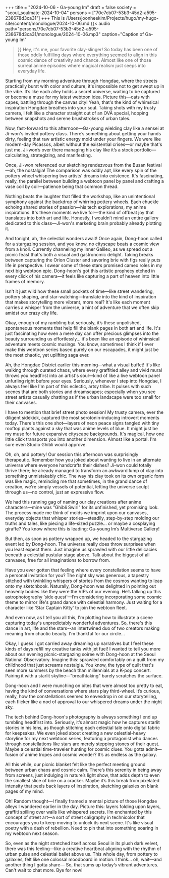 +++
title = "2024-10-06 - Ga-young Im"
draft = false
society = "seoul_soulmate-2024-10-04"
persons = ["70e7cb07-53b3-45d2-a595-238678d3ca31"]
+++
This is /Users/joonheekim/Projects/hugo/my-hugo-site/content/monologue/2024-10-06.md
{{< audio
    path="persons/70e7cb07-53b3-45d2-a595-238678d3ca31/monologue/2024-10-06.mp3" 
    caption="Caption of Ga-young Im"
>}}
Hey, it's me, your favorite clay-slinger!
 So today has been one of those oddly fulfilling days where everything seemed to align in this cosmic dance of creativity and chance. Almost like one of those surreal anime episodes where magical realism just seeps into everyday life. 

Starting from my morning adventure through Hongdae, where the streets practically burst with color and culture; it's impossible not to get swept up in the vibe. It’s like each alley holds a secret universe, waiting to be captured or become a muse for my latest webtoon idea. Picture this—cats with capes, battling through the canvas city! Yeah, that's the kind of whimsical inspiration Hongdae breathes into your soul. Taking shots with my trusty camera, I felt like a character straight out of an OVA special, hopping between snapshots and serene brushstrokes of urban tales.

Now, fast-forward to this afternoon—Ga-young wielding clay like a sensei at Ji-won's invited pottery class. There’s something about getting your hands dirty, feeling that raw artistic energy mold under your fingers. We were like modern-day Picassos, albeit without the existential crises—or maybe that's just me. Ji-won’s over there managing his clay like it’s a stock portfolio—calculating, strategizing, and manifesting.

Once, Ji-won referenced our sketching rendezvous from the Busan festival—ah, the nostalgia! The comparison was oddly apt, like every spin of the pottery wheel whispering two artists’ dreams into existence. It's fascinating, really, the parallel between building a webtoon panel by panel and crafting a vase coil by coil—patience being that common thread.

Nothing beats the laughter that filled the workshop, like an unintentional symphony against the backdrop of whirring pottery wheels. Each chuckle echoing shared stories of passion—his tech explorations, my anime inspirations. It's these moments we live for—the kind of offbeat joy that translates into both art and life. Honestly, I wouldn’t mind an entire gallery dedicated to this class—Ji-won's marketing brain probably already plotting it.

And tonight, ah, the celestial wonders await! Once again, Dong-hoon called for a stargazing session, and you know, no cityscape beats a cosmic view from a knoll. Currently channeling my inner Galileo, as we spread out a picnic feast that's both a visual and gastronomic delight. Taking breaks between capturing the Orion Cluster and savoring brie with figs really puts life in perspective. I swear some of these stars promised cameo roles in my next big webtoon epic. Dong-hoon's got this artistic prophecy etched in every click of his camera—it feels like capturing a part of heaven into little frames of memory.

Isn't it just wild how these small pockets of time—like street wandering, pottery shaping, and star-watching—translate into the kind of inspiration that makes storytelling more vibrant, more real? It's like each moment carries a whisper from the universe, a hint of adventure that we often skip amidst our crazy city life.

Okay, enough of my rambling but seriously, it’s these unpolished, spontaneous moments that help fill the blank pages in both art and life. It's just fascinating how even a mere day can offer precious glimpses into the beauty surrounding us effortlessly...
it's been like an episode of whimsical adventure meets cosmic musings. You know, sometimes I think if I ever make this webtoon series based purely on our escapades, it might just be the most chaotic, yet uplifting saga ever.

Ah, the Hongdae District earlier this morning—what a visual buffet! It's like walking through curated chaos, where every graffitied alley and vivid mural throws you headfirst into an artist's soul—kind of like a live webtoon panel unfurling right before your eyes. Seriously, whenever I step into Hongdae, I always feel like I'm part of this eclectic, artsy tribe. It pulses with such scenes that are both stories and dreamscapes; especially when you see street artists casually chatting as if the urban landscape were too small for their canvases. 

I have to mention that brief street photo session! My trusty camera, ever the diligent sidekick, captured the most serotonin-inducing introvert moments today. There's this one shot—layers of neon peace signs tangled with tiny rooftop plants against a sky that was anime levels of blue. It might just be my muse for future expansive cityscape backgrounds. It's magical, how one little click transports you into another dimension. Almost like a portal. I'm sure even Studio Ghibli would approve.

Oh, oh, and pottery! Our session this afternoon was surprisingly therapeutic. Remember how you joked about wanting to live in an alternate universe where everyone handcrafts their dishes? Ji-won could totally thrive there; he already managed to transform an awkward lump of clay into something unmistakably chic. The way his clay took on its own organic form was like magic, reminding me that sometimes, in the grand dance of creation, we're simply vessels of potential, letting the universe sculpt through us—no control, just an expressive flow. 

We had this running gag of naming our clay creations after anime characters—mine was "Ghibli Swirl" for its unfinished, yet promising look. The process made me think of molds we imprint upon our canvases, everyday objects that whisper stories—steadily, step-by-step molding our truths and tales, like piecing a life-sized puzzle... or maybe a cosplaying giraffe? You know where this is leading: Ga-young Im’s Multiverse Gallery!

But then, as soon as pottery wrapped up, we headed to the stargazing event led by Dong-hoon. The universe really does throw surprises when you least expect them. Just imagine us sprawled with our little delicacies beneath a celestial pustular stage above. Talk about the biggest of all canvases, free for all imaginations to borrow from.

Have you ever gotten that feeling where every constellation seems to have a personal invitation for you? The night sky was generous, a tapestry stitched with twinkling whispers of stories from the cosmos wanting to leap onto my sketchbook. Naturally, Dong-hoon was delighted in pointing out heavenly bodies like they were the VIPs of our evening. He’s talking up this astrophotography ‘side quest’—I’m considering incorporating some cosmic theme to mirror life's grand dance with celestial harmony. Just waiting for a character like 'Star Captain Kitty' to join the webtoon fleet.

And even now, as I tell you all this, I'm plotting how to illustrate a scene capturing today's unpredictably wonderful adventures. So, there's this dance in art, life and the stars--an intertwined duo of two creators making meaning from chaotic beauty. I'm thankful for our circle...

Okay, I guess I got carried away dreaming up narratives but I feel these kinds of days refill my creative tanks with jet fuel!
I wanted to tell you more about our evening picnic-stargazing soiree with Dong-hoon at the Seoul National Observatory. Imagine this: sprawled comfortably on a quilt from my childhood that just screams nostalgia. You know, the type of quilt that's seen more summers by the beach than millennials at a K-pop concert. Pairing it with a starlit skyline—"breathtaking" barely scratches the surface.

Dong-hoon and I were munching on bites that were almost too pretty to eat, having the kind of conversations where stars play third-wheel. It’s curious, really, how the constellations seemed to eavesdrop in on our storytelling, each flicker like a nod of approval to our whispered dreams under the night sky.

The tech behind Dong-hoon's photography is always something I end up tumbling headfirst into. Seriously, it’s almost magic how he captures starlit stories in his lens, as though stitching each celestial tale onto digital fabric for keepsakes. We even joked about creating a new celestial-heavy storyline for my next webtoon series, featuring a protagonist who dances through constellations like stars are merely stepping stones of their quest. Maybe a celestial time-traveler hunting for cosmic clues. You gotta admit—fusion of anime tropes and cosmic wonder? It’s as endless as the galaxy.

All this while, our picnic blanket felt like the perfect meeting ground between urban chaos and cosmic calm. There’s this serenity in being away from screens, just indulging in nature’s light show, that adds depth to even the smallest slice of brie on a cracker. Maybe it’s this break from pixelated intensity that peels back layers of inspiration, sketching galaxies on blank pages of my mind.

Oh! Random thought—I finally framed a mental picture of those Hongdae alleys I wandered earlier in the day. Picture this: layers folding upon layers, graffiti spilling over walls like whispered secrets. I’m enchanted by this concept of street art—a sort of street caligraphy in technicolor that encourages you to keep moving to unlock its next scene. It's like visual poetry with a dash of rebellion. Need to pin that into something soaring in my webtoon next season.

So, even as the night stretched itself across Seoul in its plush dark velvet, there was this feeling—like a creative heartbeat aligning with the rhythm of urban pulse and celestial ballet above us. This whole day, from pottery to galaxies, felt like one colossal moodboard in motion. I think... oh, wait—and another thing I gotta share—
So, that sums up today’s vibrant adventures. Can't wait to chat more. Bye for now!
